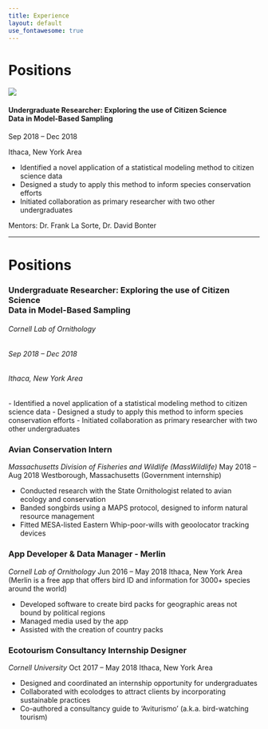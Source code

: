 ```yaml
---
title: Experience
layout: default
use_fontawesome: true
---
```



<!-- Research -->
<h1 class="section-title">Positions</h1>

<div class="row content-row">
<div class="col-12 col-sm-4 image-wrapper">
    <a href = "https://www.birds.cornell.edu/home/" target="_blank">
            <img src="{{ site.baseurl }}/images/collabs/CLO.png">
        </a>
</div>
<div class="col-12 col-sm-8">
    <h4>Undergraduate Researcher: Exploring the use of Citizen Science <br> Data in Model-Based Sampling</h4>
    <p class="italic">Sep 2018 – Dec 2018</p>
    <p>Ithaca, New York Area</p>
    <ul>
        <li>Identified a novel application of a statistical modeling method to citizen science data</li>
        <li>Designed a study to apply this method to inform species conservation efforts</li>
        <li>Initiated collaboration as primary researcher with two other undergraduates</li>
    </ul>
    </div>
    <p><span class="bold">Mentors:</span> Dr. Frank La Sorte, Dr. David Bonter</p>
</div>
</div>
<hr>


<h1 class="section-title">Positions</h1>
<h3>Undergraduate Researcher: Exploring the use of Citizen Science <br> Data in Model-Based Sampling</h3>
<h6 class="italic">Cornell Lab of Ornithology</h6>
<h6>Sep 2018 – Dec 2018</h6>
<h6>Ithaca, New York Area</h6>
- Identified a novel application of a statistical modeling method to citizen science data 
- Designed a study to apply this method to inform species conservation efforts 
- Initiated collaboration as primary researcher with two other undergraduates

### Avian Conservation Intern
*Massachusetts Division of Fisheries and Wildlife (MassWildlife)*
May 2018 – Aug 2018
Westborough, Massachusetts
(Government internship) 
- Conducted research with the State Ornithologist related to avian ecology and conservation 
- Banded songbirds using a MAPS protocol, designed to inform natural resource management 
- Fitted MESA-listed Eastern Whip-poor-wills with geoolocator tracking devices

### App Developer & Data Manager - Merlin
*Cornell Lab of Ornithology*
Jun 2016 – May 2018
Ithaca, New York Area
(Merlin is a free app that offers bird ID and information for 3000+ species around the world)
- Developed software to create bird packs for geographic areas not bound by political regions
- Managed media used by the app
- Assisted with the creation of country packs

### Ecotourism Consultancy Internship Designer
*Cornell University*
Oct 2017 – May 2018
Ithaca, New York Area
- Designed and coordinated an internship opportunity for undergraduates 
- Collaborated with ecolodges to attract clients by incorporating sustainable practices 
- Co-authored a consultancy guide to ‘Aviturismo’ (a.k.a. bird-watching tourism)

